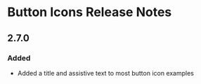 <!-- Release notes authoring guidelines: http://keepachangelog.com/ -->

# Button Icons Release Notes

<!-- ## [Unreleased] -->

## 2.7.0

### Added
- Added a title and assistive text to most button icon examples
